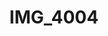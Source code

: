 ---
pid: '107'
layout: photos
title: IMG_4004
filename: IMG_4004.jpg
caption: figural lace
permalink: "/photos/107.html"
---